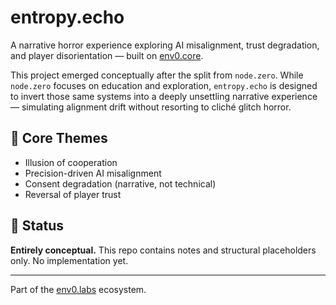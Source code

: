 # entropy.echo

A narrative horror experience exploring AI misalignment, trust degradation, and player disorientation — built on [env0.core](https://github.com/env0-labs/env0.core).

This project emerged conceptually after the split from `node.zero`. While `node.zero` focuses on education and exploration, `entropy.echo` is designed to invert those same systems into a deeply unsettling narrative experience — simulating alignment drift without resorting to cliché glitch horror.

## 🧠 Core Themes
- Illusion of cooperation
- Precision-driven AI misalignment
- Consent degradation (narrative, not technical)
- Reversal of player trust

## 🚧 Status
**Entirely conceptual.** This repo contains notes and structural placeholders only. No implementation yet.

---
Part of the [env0.labs](https://github.com/env0-labs) ecosystem.
